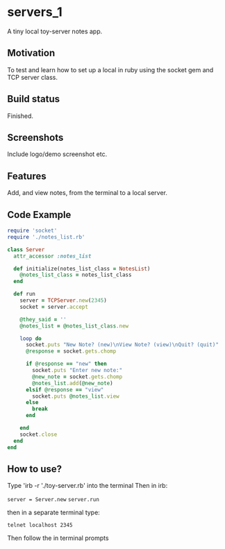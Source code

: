 # servers_1
A tiny local toy-server notes app.

## Motivation
To test and learn how to set up a local in ruby using the socket gem and TCP server class.

## Build status
Finished.

## Screenshots
Include logo/demo screenshot etc.

## Features
Add, and view notes, from the terminal to a local server.

## Code Example
``` ruby
require 'socket'
require './notes_list.rb'

class Server
  attr_accessor :notes_list

  def initialize(notes_list_class = NotesList)
    @notes_list_class = notes_list_class
  end

  def run
    server = TCPServer.new(2345)
    socket = server.accept

    @they_said = ''
    @notes_list = @notes_list_class.new

    loop do
      socket.puts "New Note? (new)\nView Note? (view)\nQuit? (quit)"
      @response = socket.gets.chomp

      if @response == "new" then
        socket.puts "Enter new note:"
        @new_note = socket.gets.chomp
        @notes_list.add(@new_note)
      elsif @response == "view"
        socket.puts @notes_list.view
      else
        break
      end

    end
    socket.close
  end
end
```

## How to use?
Type 'irb -r './toy-server.rb' into the terminal
Then in irb:

`server = Server.new`
`server.run`

then in a separate terminal type:

`telnet localhost 2345`

Then follow the in terminal prompts
